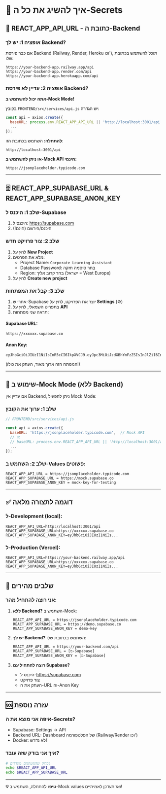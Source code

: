 # 🔐 איך להשיג את כל ה-Secrets

## 📝 REACT_APP_API_URL - כתובת ה-Backend

### אופציה 1: יש לך Backend?
אם כבר פירסת Backend (Railway, Render, Heroku וכו'), תוכל להשתמש בכתובת שלו:
```
https://your-backend-app.railway.app/api
https://your-backend-app.render.com/api
https://your-backend-app.herokuapp.com/api
```

### אופציה 2: עדיין לא פירסת Backend?
**אתה יכול להשתמש ב-Mock Mode!**

בקובץ `FRONTEND/src/services/api.js` יש הגדרה:
```javascript
const api = axios.create({
  baseURL: process.env.REACT_APP_API_URL || 'http://localhost:3001/api',
  ...
});
```

**להתחלה:** השתמש בכתובת הזו:
```
http://localhost:3001/api
```

**או ניתן להשתמש ב-Mock API חינמי:**
```
https://jsonplaceholder.typicode.com
```

---

## 🗄️ REACT_APP_SUPABASE_URL & REACT_APP_SUPABASE_ANON_KEY

### שלב 1: היכנס ל-Supabase
1. היכנס ל: https://supabase.com
2. היכנס/הירשם (חינם!)

### שלב 2: צור פרויקט חדש
1. לחץ על **New Project**
2. מלא את הפרטים:
   - Project Name: `Corporate Learning Assistant`
   - Database Password: בחר סיסמה חזקה
   - Region: בחר קרוב אליך (ישראל = West Europe)
3. לחץ על **Create new project**

### שלב 3: קבל את המפתחות
1. אחרי ש-Supabase יוצר את הפרויקט, לחץ על **Settings** (⚙️)
2. בתפריט השמאלי, לחץ על **API**
3. תראה שני מפתחות:

#### Supabase URL:
```
https://xxxxxx.supabase.co
```

#### Anon Key:
```
eyJhbGciOiJIUzI1NiIsInR5cCI6IkpXVCJ9.eyJpc3MiOiJzdXBhYmFzZSIsInJlZiI6InRlc3Q...
```
(המפתח הזה ארוך מאוד, העתק את כולו!)

---

## 🚀 שימוש ב-Mock Mode (ללא Backend)

אם עדיין אין Backend, ניתן להפעיל Mock Mode:

### שלב 1: ערוך את הקובץ
```javascript
// FRONTEND/src/services/api.js

const api = axios.create({
  baseURL: 'https://jsonplaceholder.typicode.com',  // Mock API
  // או
  // baseURL: process.env.REACT_APP_API_URL || 'http://localhost:3001/api',
  ...
});
```

### שלב 2: השתמש ב-Values פשוטים:
```
REACT_APP_API_URL = https://jsonplaceholder.typicode.com
REACT_APP_SUPABASE_URL = https://mock.supabase.co
REACT_APP_SUPABASE_ANON_KEY = mock-key-for-testing
```

---

## ✅ דוגמה לתצורה מלאה

### ל-Development (local):
```
REACT_APP_API_URL=http://localhost:3001/api
REACT_APP_SUPABASE_URL=https://xxxxxx.supabase.co
REACT_APP_SUPABASE_ANON_KEY=eyJhbGciOiJIUzI1NiIs...
```

### ל-Production (Vercel):
```
REACT_APP_API_URL=https://your-backend.railway.app/api
REACT_APP_SUPABASE_URL=https://xxxxxx.supabase.co
REACT_APP_SUPABASE_ANON_KEY=eyJhbGciOiJIUzI1NiIs...
```

---

## 🎯 שלבים מהירים

### אני רוצה להתחיל מהר:

1. **ללא Backend?** השתמש ב-Mock:
   ```
   REACT_APP_API_URL = https://jsonplaceholder.typicode.com
   REACT_APP_SUPABASE_URL = https://demo.supabase.co
   REACT_APP_SUPABASE_ANON_KEY = demo-key
   ```

2. **יש לך Backend?** השתמש בכתובת שלו:
   ```
   REACT_APP_API_URL = https://your-backend.com/api
   REACT_APP_SUPABASE_URL = [מ-Supabase]
   REACT_APP_SUPABASE_ANON_KEY = [מ-Supabase]
   ```

3. **רוצה להתחיל עם Supabase?**
   - היכנס ל-https://supabase.com
   - צור פרויקט
   - העתק את ה-URL וה-Anon Key

---

## 🆘 עזרה נוספת

### איפה אני מוצא את ה-Secrets?
- Supabase: Settings → API
- Backend URL: Dashboard של הפלטפורמה (Railway/Render וכו')
- Docker: לא נדרש!

### איך אני בודק שזה עובד?
```bash
# בדוק שהמשתנים מוגדרים:
echo $REACT_APP_API_URL
echo $REACT_APP_SUPABASE_URL
```

---

**💡 טיפ:** להתחלה, השתמש ב-Mock values ואז תעדכן לאמיתיים!

